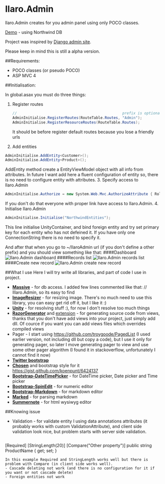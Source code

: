 Ilaro.Admin
===========

Ilaro.Admin creates for you admin panel using only POCO classes.

[Demo](http://admin.ilaro.net/) - using Northwind DB

Project was inspired by [Django admin site](https://docs.djangoproject.com/en/dev/ref/contrib/admin/).

Please keep in mind this is still a alpha version.

##Requirements:
- POCO classes (or pseudo POCO)
- ASP MVC 4

##Initialisation:

In global.asax you must do three things:

1. Register routes

   ```C#
   //                                                prefix is optional, by default = IlaroAdmin
   AdminInitialise.RegisterRoutes(RouteTable.Routes, "Admin");
   AdminInitialise.RegisterResourceRoutes(RouteTable.Routes);
   ```
   It should be before register default routes because you lose a friendly urls
2.  Add entities

   ```C#
   AdminInitialise.AddEntity<Customer>();
   AdminInitialise.AddEntity<Product>();
   ```
   AddEntity method create a EntityViewModel object with all info from attributes.
   In future I want add here a fluent configuration of entity so, there is no need to configure entity with attributes.
3.  Specify access to Ilaro.Admin

   ```C#
   AdminInitialise.Authorize = new System.Web.Mvc.AuthorizeAttribute { Roles = "Admin" };
   ```
   If you don't do that everyone with proper link have access to Ilaro.Admin.
4.  Initialise Ilaro.Admin

   ```C#
   AdminInitialise.Initialise("NorthwindEntities");
   ```
   This line initialise UnityContainer, and bind foreign entity and try set primary key for each entity who has not defeined it. If you have only one ConnectionString there is no need to specify it.
   
And after that when you go to ~/IlaroAdmin url (if you don't define a other prefix) and you should view something like that:
####Dashboard
![Ilaro.Admin dashboard](https://dl.dropboxusercontent.com/u/3659823/IlaroAdmin/dashboard.png)
####Records list
![Ilaro.Admin records list](https://dl.dropboxusercontent.com/u/3659823/IlaroAdmin/entity_details.png)
####Create new record
![Ilaro.Admin create new record](https://dl.dropboxusercontent.com/u/3659823/IlaroAdmin/create_new_record.png)

##What I use
Here I will try write all libraries, and part of code I use in project.
- [**Massive**](https://github.com/robconery/massive) - for db access. I added few lines commented like that: // Illaro.Admin, so its easy to find
- [**ImageResizer**](http://imageresizing.net/) - for resizing image. There's no much need to use this library, you can easy get rid off it, but I like it :)
- [**Unity**](http://msdn.microsoft.com/en-us/library/ff647202.aspx) - for resolving stuff :), for now I don't resolve too much things
- [**RazorGenerator**](http://razorgenerator.codeplex.com/) and [extension](http://visualstudiogallery.msdn.microsoft.com/1f6ec6ff-e89b-4c47-8e79-d2d68df894ec) - for generating source code from views, thanks that you don't have add views into your project, just simply add dll. Of cource if you want you can add views files which overrides compiled views
- Pager - I start using https://github.com/troygoode/PagedList (I used earlier version, not including dll but copy a code), but I use it only for generating pager, so later I move generating pager to view and use some other pager algorithm (I found it in stackoverflow, unfortunately I cannot find it now)
- [**Twitter bootstrap**](http://getbootstrap.com/)
- [**Chosen**](http://harvesthq.github.io/chosen/) and bootstrap style for it https://gist.github.com/koenpunt/6424137
- [**Bootstrap-DateTimePicker**](https://github.com/Eonasdan/bootstrap-datetimepicker) - for DateTime picker, Date picker and Time picker
- [**Bootstrap-SpinEdit**](https://github.com/scyv/bootstrap-spinedit/blob/bootstrap3/js/bootstrap-spinedit.js) - for numeric editor
- [**Bootstrap-Markdown**](http://toopay.github.io/bootstrap-markdown/) - for markdown editor
- [**Marked**](https://github.com/chjj/marked) - for parsing markdown
- [**Summernote**](https://github.com/HackerWins/summernote) - for html wysiwyg editor

##Knowing issue
-  Validation - for validate entity I using data annotations attributes (it probably works with custom ValidationAttribute), and client side validation look nice, but problem starts with server side validation.
  
   ```C#
[Required]
[StringLength(20)]
[Compare("Other property")]
public string ProductName { get; set; }
   ```
   In this example Required and StringLength works well but there is problem with Compare (in client side works well).
- Cascade deleting not work (and there is no configuration for it if you want or not cascade delete)
- Foreign entities not work
